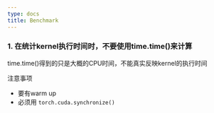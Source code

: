```yaml
---
type: docs
title: Benchmark
---
```


### 1. 在统计kernel执行时间时，不要使用time.time()来计算

time.time()得到的只是大概的CPU时间，不能真实反映kernel的执行时间

注意事项
- 要有warm up
- 必须用 `torch.cuda.synchronize()`